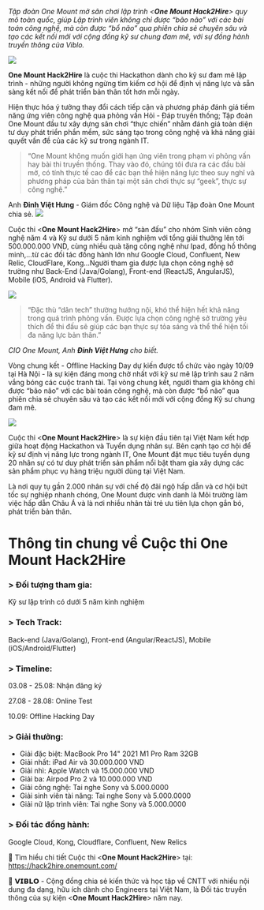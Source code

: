 *Tập đoàn One Mount mở sân chơi lập trình <**One Mount Hack2Hire**> quy mô toàn quốc, giúp Lập trình viên không chỉ được “bão não” với các bài toán công nghệ, mà còn được “bổ não” qua phiên chia sẻ chuyên sâu và tạo các kết nối mới với cộng đồng kỹ sư chung đam mê, với sự đồng hành truyền thông của Viblo.*

![](https://images.viblo.asia/9861229a-a382-4053-abe1-a2f650e076d9.png)

**One Mount Hack2Hire** là cuộc thi Hackathon dành cho kỹ sư đam mê lập trình - những người không ngừng tìm kiếm cơ hội để định vị năng lực và sẵn sàng kết nối để phát triển bản thân tốt hơn mỗi ngày.

Hiện thực hóa ý tưởng thay đổi cách tiếp cận và phương pháp đánh giá tiềm năng ứng viên công nghệ qua phỏng vấn Hỏi - Đáp truyền thống; Tập đoàn One Mount đầu tư xây dựng sân chơi “thực chiến” nhằm đánh giá toàn diện tư duy phát triển phần mềm, sức sáng tạo trong công nghệ và khả năng giải quyết vấn đề của các kỹ sư trong ngành IT.
 
> “One Mount không muốn giới hạn ứng viên trong phạm vi phỏng vấn hay bài thi truyền thống. Thay vào đó, chúng tôi đưa ra các đầu bài mở, có tính thực tế cao để các bạn thể hiện năng lực theo suy nghĩ và phương pháp của bản thân tại một sân chơi thực sự “geek”, thực sự công nghệ.”

Anh **Đinh Việt Hưng** - Giám đốc Công nghệ và Dữ liệu Tập đoàn One Mount chia sẻ.
![](https://images.viblo.asia/9702d807-a675-432f-9ca7-5608f188edde.png)

Cuộc thi <**One Mount Hack2Hire**> mở “sàn đấu” cho nhóm Sinh viên công nghệ năm 4 và Kỹ sư dưới 5 năm kinh nghiệm với tổng giải thưởng lên tới 500.000.000 VND, cùng nhiều quà tặng công nghệ như Ipad, đồng hồ thông minh,...từ các đối tác đồng hành lớn như Google Cloud, Confluent, New Relic, CloudFlare, Kong…Người tham gia được lựa chọn công nghệ sở trường như Back-End (Java/Golang), Front-end (ReactJS, AngularJS), Mobile (iOS, Android và Flutter).

![](https://images.viblo.asia/071fe7bf-f931-4c1b-9ff3-9d9cee5045f7.jpg)

> “Đặc thù “dân tech” thường hướng nội, khó thể hiện hết khả năng trong quá trình phỏng vấn. Được lựa chọn công nghệ sở trường yêu thích để thi đấu sẽ giúp các bạn thực sự tỏa sáng và thể thể hiện tối đa năng lực bản thân.” 

*CIO One Mount, Anh **Đinh Việt Hưng** cho biết.*

Vòng chung kết - Offline Hacking Day dự kiến được tổ chức vào ngày 10/09 tại Hà Nội - là sự kiện đáng mong chờ nhất với kỹ sư mê lập trình sau 2 năm vắng bóng các cuộc tranh tài. Tại vòng chung kết, người tham gia không chỉ được “bão não” với các bài toán công nghệ, mà còn được “bổ não” qua phiên chia sẻ chuyên sâu và tạo các kết nối mới với cộng đồng Kỹ sư chung đam mê. 

![](https://images.viblo.asia/a60bdc19-12eb-4eba-9499-afa47cb8558e.png)

Cuộc thi <**One Mount Hack2Hire**> là sự kiện đầu tiên tại Việt Nam kết hợp giữa hoạt động Hackathon và Tuyển dụng nhân sự. Bên cạnh tạo cơ hội để kỹ sư định vị năng lực trong ngành IT, One Mount đặt mục tiêu tuyển dụng 20 nhân sự có tư duy phát triển sản phẩm nổi bật tham gia xây dựng các sản phẩm phục vụ hàng triệu người dùng tại Việt Nam.

Là nơi quy tụ gần 2.000 nhân sự với chế độ đãi ngộ hấp dẫn và cơ hội bứt tốc sự nghiệp nhanh chóng, One Mount được vinh danh là Môi trường làm việc hấp dẫn Châu Á và là nơi nhiều nhân tài trẻ ưu tiên lựa chọn gắn bó, phát triển bản thân.

# Thông tin chung về Cuộc thi One Mount Hack2Hire
### > Đối tượng tham gia: 
Kỹ sư lập trình có dưới 5 năm kinh nghiệm
### > Tech Track: 
Back-end (Java/Golang), Front-end (Angular/ReactJS), Mobile (iOS/Android/Flutter)

### > Timeline:
03.08 - 25.08: Nhận đăng ký

27.08 - 28.08: Online Test

10.09: Offline Hacking Day
### 
### > Giải thưởng:
- Giải đặc biệt: MacBook Pro 14" 2021 M1 Pro Ram 32GB
- Giải nhất: iPad Air và 30.000.000 VND
- Giải nhì: Apple Watch và 15.000.000 VND
- Giải ba: Airpod Pro 2 và 10.000.000 VND
- Giải công nghệ: Tai nghe Sony và 5.000.0000
- Giải sinh viên tài năng: Tai nghe Sony và 5.000.0000
- Giải nữ lập trình viên: Tai nghe Sony và 5.000.0000

### > Đối tác đồng hành: 
Google Cloud, Kong, Cloudflare, Confluent, New Relics

🔻 Tìm hiểu chi tiết Cuộc thi <**One Mount Hack2Hire**> tại: https://hack2hire.onemount.com/

💠 𝗩𝗜𝗕𝗟𝗢 - Cộng đồng chia sẻ kiến thức và học tập về CNTT với nhiều nội dung đa dạng, hữu ích dành cho Engineers tại Việt Nam, là Đối tác truyền thông của sự kiện <**One Mount Hack2Hire**> năm nay.